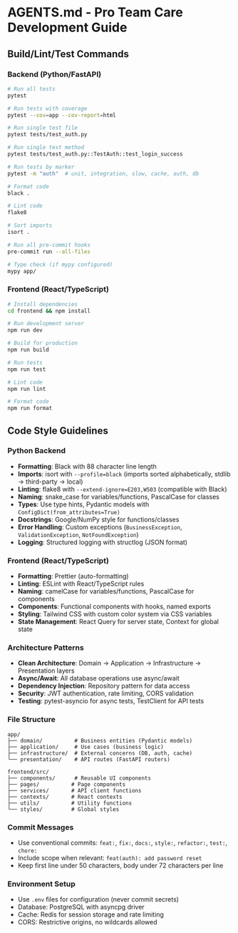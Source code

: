 # AGENTS.md - Pro Team Care Development Guide

## Build/Lint/Test Commands

### Backend (Python/FastAPI)
```bash
# Run all tests
pytest

# Run tests with coverage
pytest --cov=app --cov-report=html

# Run single test file
pytest tests/test_auth.py

# Run single test method
pytest tests/test_auth.py::TestAuth::test_login_success

# Run tests by marker
pytest -m "auth"  # unit, integration, slow, cache, auth, db

# Format code
black .

# Lint code
flake8

# Sort imports
isort .

# Run all pre-commit hooks
pre-commit run --all-files

# Type check (if mypy configured)
mypy app/
```

### Frontend (React/TypeScript)
```bash
# Install dependencies
cd frontend && npm install

# Run development server
npm run dev

# Build for production
npm run build

# Run tests
npm run test

# Lint code
npm run lint

# Format code
npm run format
```

## Code Style Guidelines

### Python Backend
- **Formatting**: Black with 88 character line length
- **Imports**: isort with `--profile=black` (imports sorted alphabetically, stdlib → third-party → local)
- **Linting**: flake8 with `--extend-ignore=E203,W503` (compatible with Black)
- **Naming**: snake_case for variables/functions, PascalCase for classes
- **Types**: Use type hints, Pydantic models with `ConfigDict(from_attributes=True)`
- **Docstrings**: Google/NumPy style for functions/classes
- **Error Handling**: Custom exceptions (`BusinessException`, `ValidationException`, `NotFoundException`)
- **Logging**: Structured logging with structlog (JSON format)

### Frontend (React/TypeScript)
- **Formatting**: Prettier (auto-formatting)
- **Linting**: ESLint with React/TypeScript rules
- **Naming**: camelCase for variables/functions, PascalCase for components
- **Components**: Functional components with hooks, named exports
- **Styling**: Tailwind CSS with custom color system via CSS variables
- **State Management**: React Query for server state, Context for global state

### Architecture Patterns
- **Clean Architecture**: Domain → Application → Infrastructure → Presentation layers
- **Async/Await**: All database operations use async/await
- **Dependency Injection**: Repository pattern for data access
- **Security**: JWT authentication, rate limiting, CORS validation
- **Testing**: pytest-asyncio for async tests, TestClient for API tests

### File Structure
```
app/
├── domain/          # Business entities (Pydantic models)
├── application/     # Use cases (business logic)
├── infrastructure/  # External concerns (DB, auth, cache)
└── presentation/    # API routes (FastAPI routers)

frontend/src/
├── components/      # Reusable UI components
├── pages/          # Page components
├── services/       # API client functions
├── contexts/       # React contexts
├── utils/          # Utility functions
└── styles/         # Global styles
```

### Commit Messages
- Use conventional commits: `feat:`, `fix:`, `docs:`, `style:`, `refactor:`, `test:`, `chore:`
- Include scope when relevant: `feat(auth): add password reset`
- Keep first line under 50 characters, body under 72 characters per line

### Environment Setup
- Use `.env` files for configuration (never commit secrets)
- Database: PostgreSQL with asyncpg driver
- Cache: Redis for session storage and rate limiting
- CORS: Restrictive origins, no wildcards allowed